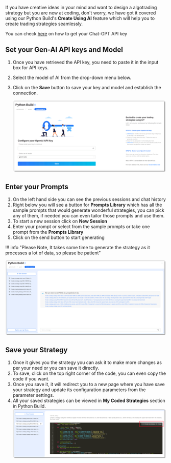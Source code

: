 [//]: # (## How to Code a Strategy using Gen-AI)

If you have creative ideas in your mind and want to design a algotrading strategy but you are new at coding, don't worry, we have got it covered using our Python Build's **Create Using AI** feature which will help you to create trading strategies seamlessly.

[//]: # (To start with **Create using AI** feature, go to our Python Build page, there you will land on our splash page)
[//]: # ([![add-gen-ai-keys]&#40;imgs_v2/python_build_splash.png&#41;]&#40;imgs_v2/python-build-add-gen-ai-key.png&#41;)

You can check [here](../gen_ai/get_open_ai_keys.md) on how to get your Chat-GPT API key

## Set your Gen-AI API keys and Model
1. Once you have retrieved the API key, you need to paste it in the input box for API keys.  
2. Select the model of AI from the drop-down menu below.   
3. Click on the **Save** button to save your key and model and establish the connection.

    [![add-gen-ai-keys](imgs_v2/python_build_add_gen_ai_key.png)](imgs_v2/python_build_add_gen_ai_key.png)

## Enter your Prompts
1. On the left hand side you can see the previous sessions and chat history
2. Right below you will see a button for **Prompts Library** which has all the sample prompts that would generate wonderful strategies, you can pick any of them, if needed you can even tailor those prompts and use them.
3. To start a new session click on **New Session**
4. Enter your prompt or select from the sample prompts or take one prompt from the **Prompts Library**
5. Click on the send button to start generating

!!! info "Please Note, It takes some time to generate the strategy as it processes a lot of data, so please be patient"
    
   [![add-gen-ai-enter-prompt](imgs_v2/python_build_enter_prompts.png)](imgs_v2/python_build_enter_prompts.png)

## Save your Strategy
1. Once it gives you the strategy you can ask it to make more changes as per your need or you can save it directly.
2. To save, click on the top right corner of the code, you can even copy the code if you want.
3. Once you save it, it will redirect you to a new page where you have save your strategy and update its configuration parameters from the parameter settings.
4. All your saved strategies can be viewed in **My Coded Strategies** section in Python Build.
    [![add-gen-ai-save-strategy](imgs_v2/python_build_save_strategy_from_ai.png)](imgs_v2/python_build_save_strategy_from_ai.png)

